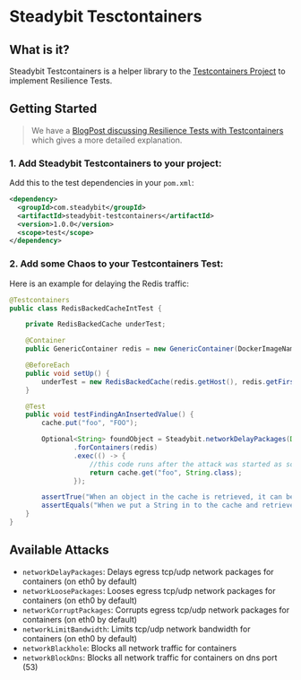 # Steadybit Tesctontainers

## What is it?

Steadybit Testcontainers is a helper library to the [Testcontainers Project](https://testcontainers.org) to implement Resilience Tests. 

## Getting Started

> We have a [BlogPost discussing Resilience Tests with Testcontainers](https://www.steadybit.com/blog/resilience-testing-using-testcontainers/) which gives a more detailed explanation.

### 1. Add Steadybit Testcontainers to your project:
Add this to the test dependencies in your `pom.xml`:
```xml
<dependency>  
  <groupId>com.steadybit</groupId>
  <artifactId>steadybit-testcontainers</artifactId>
  <version>1.0.0</version>
  <scope>test</scope>
</dependency>
```

### 2. Add some Chaos to your Testcontainers Test:

Here is an example for delaying the Redis traffic:
```java
@Testcontainers
public class RedisBackedCacheIntTest {

    private RedisBackedCache underTest;

    @Container
    public GenericContainer redis = new GenericContainer(DockerImageName.parse("redis:5.0.3-alpine")).withExposedPorts(6379);

    @BeforeEach
    public void setUp() {
        underTest = new RedisBackedCache(redis.getHost(), redis.getFirstMappedPort());
    }

    @Test
    public void testFindingAnInsertedValue() {
        cache.put("foo", "FOO");

        Optional<String> foundObject = Steadybit.networkDelayPackages(Duration.ofSeconds(2))
                .forContainers(redis)
                .exec(() -> {
                    //this code runs after the attack was started as soon as this codes completes the attack will be stopped.
                    return cache.get("foo", String.class);
                });

        assertTrue("When an object in the cache is retrieved, it can be found", foundObject.isPresent());
        assertEquals("When we put a String in to the cache and retrieve it, the value is the same", "FOO", foundObject.get());
    }
}
```

## Available Attacks

- `networkDelayPackages`: Delays egress tcp/udp network packages for containers (on eth0 by default)
- `networkLoosePackages`: Looses egress tcp/udp network packages for containers (on eth0 by default)
- `networkCorruptPackages`: Corrupts egress tcp/udp network packages for containers (on eth0 by default)
- `networkLimitBandwidth`: Limits tcp/udp network bandwidth for containers (on eth0 by default)
- `networkBlackhole`: Blocks all network traffic for containers
- `networkBlockDns`: Blocks all network traffic for containers on dns port (53)